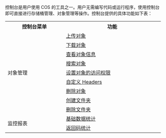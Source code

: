 控制台是用户使用 COS 的工具之一。用户无需编写代码或运行程序，使用控制台即可直接进行存储桶管理、对象管理等操作。控制台提供的具体功能如下表：
<table style="display:table">
  <tbody>
    <tr>
        <th>
            <strong>控制台菜单</strong>
        </th>
        <th>
            <strong>功能</strong>
        </th>
    </tr>
    <tr>	
        <td rowspan= 9>对象管理</td>
        <td>
            <a href="/document/product/436/13321">
                上传对象
            </a>
        </td>	
    </tr>
    <tr> 
        <td>
            <a href="/document/product/436/13322">
                下载对象
            </a>
        </td>
    </tr>
    <tr> 
        <td>
            <a href="/document/product/436/13326">
                查看对象信息
            </a>
        </td>
    </tr>
    <tr> 
        <td>
            <a href="/document/product/436/13325">
                搜索对象
            </a>
        </td>
    </tr>
    <tr> 
        <td>
            <a href="/document/product/436/13327">
                设置对象的访问权限
            </a>
        </td>
    </tr>
    <tr> 
        <td>
            <a href="/document/product/436/13361">
                自定义 Headers
            </a>
        </td>
    </tr>
    <tr> 
        <td>
            <a href="/document/product/436/13323">
                删除对象
            </a>
        </td>
    </tr>
    <tr> 
        <td>
            <a href="/document/product/436/13329">
                创建文件夹
            </a>
        </td>
    </tr>
    <tr> 
        <td>
            <a href="/document/product/436/13330">
                删除文件夹
            </a>
        </td>
    </tr>
    <tr>	
        <td rowspan=2>
            监控报表
        </td>
        <td>
            <a href="/document/product/436/13332">
                基础数据统计
            </a>
        </td>
    </tr>
    <tr> 
        <td>
            <a href="/document/product/436/13333">
                返回码统计
            </a>
        </td>
    </tr>
  </tbody>
</table>
